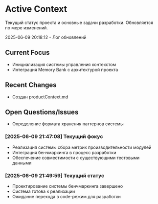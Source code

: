 # Active Context

Текущий статус проекта и основные задачи разработки. Обновляется по мере изменений.

2025-06-09 20:18:12 - Лог обновлений

## Current Focus

- Инициализация системы управления контекстом
- Интеграция Memory Bank с архитектурой проекта

## Recent Changes

- Создан productContext.md

## Open Questions/Issues

- Определение формата хранения паттернов системы

### [2025-06-09 21:47:08] Текущий фокус
* Реализация системы сбора метрик производительности модулей
* Интеграция бенчмаркинга в процесс разработки
* Обеспечение совместимости с существующими тестовыми данными

### [2025-06-09 21:49:59] Текущий статус
* Проектирование системы бенчмаркинга завершено
* Система готова к реализации
* Ожидание перехода в code-режим для разработки
